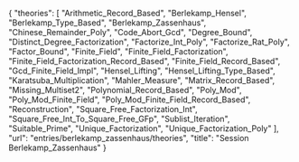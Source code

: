 {
    "theories": [
        "Arithmetic_Record_Based",
        "Berlekamp_Hensel",
        "Berlekamp_Type_Based",
        "Berlekamp_Zassenhaus",
        "Chinese_Remainder_Poly",
        "Code_Abort_Gcd",
        "Degree_Bound",
        "Distinct_Degree_Factorization",
        "Factorize_Int_Poly",
        "Factorize_Rat_Poly",
        "Factor_Bound",
        "Finite_Field",
        "Finite_Field_Factorization",
        "Finite_Field_Factorization_Record_Based",
        "Finite_Field_Record_Based",
        "Gcd_Finite_Field_Impl",
        "Hensel_Lifting",
        "Hensel_Lifting_Type_Based",
        "Karatsuba_Multiplication",
        "Mahler_Measure",
        "Matrix_Record_Based",
        "Missing_Multiset2",
        "Polynomial_Record_Based",
        "Poly_Mod",
        "Poly_Mod_Finite_Field",
        "Poly_Mod_Finite_Field_Record_Based",
        "Reconstruction",
        "Square_Free_Factorization_Int",
        "Square_Free_Int_To_Square_Free_GFp",
        "Sublist_Iteration",
        "Suitable_Prime",
        "Unique_Factorization",
        "Unique_Factorization_Poly"
    ],
    "url": "entries/berlekamp_zassenhaus/theories",
    "title": "Session Berlekamp_Zassenhaus"
}